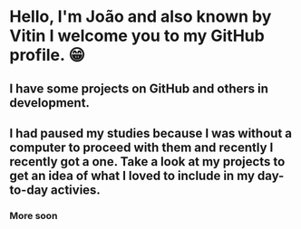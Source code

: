 # Hello, I'm João and also known by Vitin I welcome you to my GitHub profile. 😁
## I have some projects on GitHub and others in development.

## I had paused my studies because I was without a computer to proceed with them and recently I recently got a one. Take a look at my projects to get an idea of what I loved to include in my day-to-day activies.

### More soon
